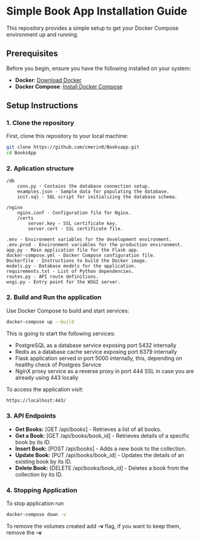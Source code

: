 # Simple Book App Installation Guide

This repository provides a simple setup to get your Docker Compose environment up and running.

## Prerequisites

Before you begin, ensure you have the following installed on your system:

- **Docker**: [Download Docker](https://www.docker.com/get-started)
- **Docker Compose**: [Install Docker Compose](https://docs.docker.com/compose/install/)

## Setup Instructions

### 1. Clone the repository

First, clone this repository to your local machine:

```bash
git clone https://github.com/cmerin0/Booksapp.git
cd BooksApp
```

### 2. Aplication structure

```
/db
    conn.py - Contains the database connection setup.
    examples.json - Sample data for populating the database.
    init.sql - SQL script for initializing the database schema.

/nginx
    nginx.conf - Configuration file for Nginx.
    /certs
        server.key - SSL certificate key.
        server.cert - SSL certificate file.

.env - Environment variables for the development environment.
.env.prod - Environment variables for the production environment.
app.py - Main application file for the Flask app.
docker-compose.yml - Docker Compose configuration file.
Dockerfile - Instructions to build the Docker image.
models.py - Database models for the application.
requirements.txt - List of Python dependencies.
routes.py - API route definitions.
wsgi.py - Entry point for the WSGI server.
```

### 2. Build and Run the application

Use Docker Compose to build and start services:

```bash
docker-compose up --build
```

This is going to start the following services:

* PostgreSQL as a database service exposing port 5432 internally
* Redis as a database cache service exposing port 6379 internally
* Flask application served in port 5000 internally, this, depending on healthy check of Postgres Service
* NginX proxy service as a reverse proxy in port 444 SSL in case you are already using 443 locally

To access the application visit:

```bash
https://localhost:443/
```

### 3. API Endpoints 

* **Get Books:** [GET /api/books] - Retrieves a list of all books.
* **Get a Book:** [GET /api/books/book_id] - Retrieves details of a specific book by its ID.
* **Insert Book:** [POST /api/books] - Adds a new book to the collection.
* **Update Book:** [PUT /api/books/book_id] - Updates the details of an existing book by its ID.
* **Delete Book:** [DELETE /api/books/book_id] - Deletes a book from the collection by its ID.

### 4. Stopping Application 

To stop application run

```bash
docker-compose down -v 
```

To remove the volumes created add **-v** flag, if you want to keep them, remove the **-v**